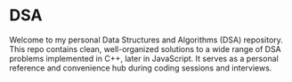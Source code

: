 # DSA
Welcome to my personal Data Structures and Algorithms (DSA) repository.   This repo contains clean, well-organized solutions to a wide range of DSA problems implemented in C++, later in JavaScript.   It serves as a personal reference and convenience hub during coding sessions and interviews.
